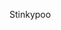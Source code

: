 Stinkypoo
<!---
ShadowYeeter/ShadowYeeter is a ✨ special ✨ repository because its `README.md` (this file) appears on your GitHub profile.
You can click the Preview link to take a look at your changes.
--->

